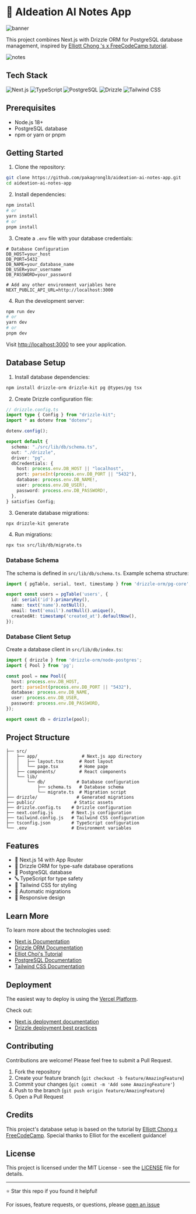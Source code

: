 # 📝 AIdeation AI Notes App

![banner](./public/aideation-banner.jpeg)

This project combines Next.js with Drizzle ORM for PostgreSQL database management, inspired by [Elliott Chong
's x FreeCodeCamp tutorial](https://www.youtube.com/watch?v=qDunJ0wVIec).

![notes](./public/aideation-notes.jpeg)

## Tech Stack

![Next.js](https://img.shields.io/badge/Next.js-black?style=for-the-badge&logo=next.js&logoColor=white)
![TypeScript](https://img.shields.io/badge/TypeScript-007ACC?style=for-the-badge&logo=typescript&logoColor=white)
![PostgreSQL](https://img.shields.io/badge/PostgreSQL-316192?style=for-the-badge&logo=postgresql&logoColor=white)
![Drizzle](https://img.shields.io/badge/Drizzle-C5F74F?style=for-the-badge&logo=drizzle&logoColor=black)
![Tailwind CSS](https://img.shields.io/badge/Tailwind_CSS-38B2AC?style=for-the-badge&logo=tailwind-css&logoColor=white)

## Prerequisites

- Node.js 18+ 
- PostgreSQL database
- npm or yarn or pnpm

## Getting Started

1. Clone the repository:
```bash
git clone https://github.com/pakagronglb/aideation-ai-notes-app.git
cd aideation-ai-notes-app
```

2. Install dependencies:
```bash
npm install
# or
yarn install
# or
pnpm install
```

3. Create a `.env` file with your database credentials:
```env
# Database Configuration
DB_HOST=your_host
DB_PORT=5432
DB_NAME=your_database_name
DB_USER=your_username
DB_PASSWORD=your_password

# Add any other environment variables here
NEXT_PUBLIC_API_URL=http://localhost:3000
```

4. Run the development server:
```bash
npm run dev
# or
yarn dev
# or
pnpm dev
```

Visit [http://localhost:3000](http://localhost:3000) to see your application.

## Database Setup

1. Install database dependencies:
```bash
npm install drizzle-orm drizzle-kit pg @types/pg tsx
```

2. Create Drizzle configuration file:
```typescript
// drizzle.config.ts
import type { Config } from "drizzle-kit";
import * as dotenv from "dotenv";

dotenv.config();

export default {
  schema: "./src/lib/db/schema.ts",
  out: "./drizzle",
  driver: "pg",
  dbCredentials: {
    host: process.env.DB_HOST || "localhost",
    port: parseInt(process.env.DB_PORT || "5432"),
    database: process.env.DB_NAME!,
    user: process.env.DB_USER!,
    password: process.env.DB_PASSWORD!,
  },
} satisfies Config;
```

3. Generate database migrations:
```bash
npx drizzle-kit generate
```

4. Run migrations:
```bash
npx tsx src/lib/db/migrate.ts
```

### Database Schema

The schema is defined in `src/lib/db/schema.ts`. Example schema structure:
```typescript
import { pgTable, serial, text, timestamp } from 'drizzle-orm/pg-core';

export const users = pgTable('users', {
  id: serial('id').primaryKey(),
  name: text('name').notNull(),
  email: text('email').notNull().unique(),
  createdAt: timestamp('created_at').defaultNow(),
});
```

### Database Client Setup

Create a database client in `src/lib/db/index.ts`:
```typescript
import { drizzle } from 'drizzle-orm/node-postgres';
import { Pool } from 'pg';

const pool = new Pool({
  host: process.env.DB_HOST,
  port: parseInt(process.env.DB_PORT || "5432"),
  database: process.env.DB_NAME,
  user: process.env.DB_USER,
  password: process.env.DB_PASSWORD,
});

export const db = drizzle(pool);
```

## Project Structure
```
├── src/
│   ├── app/                 # Next.js app directory
│   │   ├── layout.tsx      # Root layout
│   │   └── page.tsx        # Home page
│   ├── components/         # React components
│   └── lib/
│       └── db/            # Database configuration
│           ├── schema.ts   # Database schema
│           └── migrate.ts  # Migration script
├── drizzle/               # Generated migrations
├── public/               # Static assets
├── drizzle.config.ts    # Drizzle configuration
├── next.config.js       # Next.js configuration
├── tailwind.config.js   # Tailwind CSS configuration
├── tsconfig.json        # TypeScript configuration
└── .env                 # Environment variables
```

## Features

- 🚀 Next.js 14 with App Router
- 💾 Drizzle ORM for type-safe database operations
- 🐘 PostgreSQL database
- 🔤 TypeScript for type safety
- 🎨 Tailwind CSS for styling
- 🔄 Automatic migrations
- 📱 Responsive design

## Learn More

To learn more about the technologies used:

- [Next.js Documentation](https://nextjs.org/docs)
- [Drizzle ORM Documentation](https://orm.drizzle.team)
- [Elliot Choi's Tutorial](https://www.youtube.com/watch?v=qDunJ0wVIec)
- [PostgreSQL Documentation](https://www.postgresql.org/docs/)
- [Tailwind CSS Documentation](https://tailwindcss.com/docs)

## Deployment

The easiest way to deploy is using the [Vercel Platform](https://vercel.com/new).

Check out:
- [Next.js deployment documentation](https://nextjs.org/docs/deployment)
- [Drizzle deployment best practices](https://orm.drizzle.team/docs/deployment)

## Contributing

Contributions are welcome! Please feel free to submit a Pull Request.

1. Fork the repository
2. Create your feature branch (`git checkout -b feature/AmazingFeature`)
3. Commit your changes (`git commit -m 'Add some AmazingFeature'`)
4. Push to the branch (`git push origin feature/AmazingFeature`)
5. Open a Pull Request

## Credits

This project's database setup is based on the tutorial by [Elliott Chong
 x FreeCodeCamp](https://www.youtube.com/watch?v=qDunJ0wVIec). Special thanks to Elliot for the excellent guidance!

## License

This project is licensed under the MIT License - see the [LICENSE](LICENSE) file for details.

---

⭐️ Star this repo if you found it helpful!

For issues, feature requests, or questions, please [open an issue](https://github.com/pakagronglb/aideation-ai-notes-app/issues)
